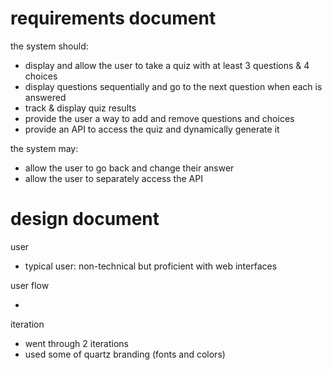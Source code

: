 # requirements document

the system should:

- display and allow the user to take a quiz with at least 3 questions & 4 choices
- display questions sequentially and go to the next question when each is answered
- track & display quiz results
- provide the user a way to add and remove questions and choices
- provide an API to access the quiz and dynamically generate it

the system may:

- allow the user to go back and change their answer
- allow the user to separately access the API

# design document

user
- typical user: non-technical but proficient with web interfaces

user flow

- 

iteration

- went through 2 iterations
- used some of quartz branding (fonts and colors)

